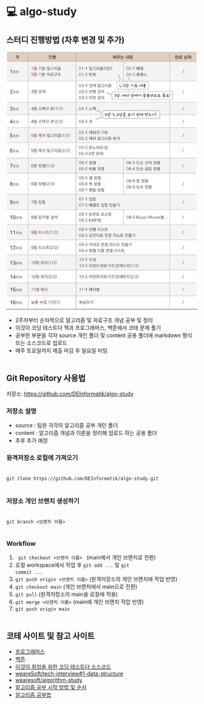 # :computer: algo-study
## 스터디 진행방법 (차후 변경 및 추가)
![plan](./imgs/plan.jpg)
- 2주차부터 순차적으로 알고리즘 및 자료구조 개념 공부 및 정리
- 이것이 코딩 테스트다 책과 프로그래머스, 백준에서 코테 문제 풀기
- 공부한 부분을 각자 source 개인 폴더 및 content 공용 폴더에 markdown 형식 또는 소스코드로 업로드
- 매주 토요일까지 제출 마감 후 일요일 미팅
<br><br>

## Git Repository 사용법
저장소: https://github.com/DEInformatik/algo-study

### 저장소 설명
- source : 팀원 각각의 알고리즘 공부 개인 폴더
- content : 알고리즘 개념과 이론을 정리해 업로드 하는 공용 폴더
- 추후 추가 예정

### 원격저장소 로컬에 가져오기
<code>
git clone https://github.com/DEInformatik/algo-study.git
</code>
<br>

### 저장소 개인 브랜치 생성하기
<code>
git branch <브랜치 이름>
</code>
<br>
  
### Workflow
1. <code> git checkout <브랜치 이름> </code> (main에서 개인 브랜치로 전환)
2. 로컬 workspace에서 작업 후 <code>git add ...</code> 및 <code>git commit ...</code>
3. <code>git push origin <브랜치 이름></code> (원격저장소의 개인 브랜치에 작업 반영)
4. <code>git checkout main</code> (개인 브랜치에서 main으로 전환)
5. <code>git pull</code> (원격저장소의 main을 로컬에 적용)
6. <code>git merge <브랜치 이름></code> (main에 개인 브랜치 작업 반영)
7. <code>git push origin main</code>
<br><br>

## 코테 사이트 및 참고 사이트
- [프로그래머스](https://programmers.co.kr/learn/challenges)
- [백준](https://www.acmicpc.net/problem/tags)
- [이것이 취업을 위한 코딩 테스트다 소스코드](https://github.com/ndb796/python-for-coding-test)
- [weareSoft/tech-interview#1-data-structure](https://github.com/WeareSoft/tech-interview#1-data-structure)
- [wearesoft/algorithm-study](https://github.com/WeareSoft/algorithm-study)
- [알고리즘 공부 시작 방법 및 순서](https://blog.yena.io/studynote/2018/11/14/Algorithm-Basic.html)
- [알고리즘 공부법](https://gmlwjd9405.github.io/2018/05/14/how-to-study-algorithms.html)
